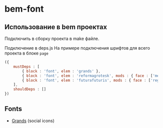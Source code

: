 bem-font
========

## Использование в bem проектах

Подключить в сборку проекта в make файле.

Подключение в deps.js
На примере подключения шрифтов для всего проекта в блоке `page`
```js
({
    mustDeps : [
        { block : 'font', elem : 'grands' },
        { block : 'font', elem : 'reformagrotesk', mods : { face : ['medium']} },
        { block : 'font', elem : 'futurafuturis', mods : { face : ['regular', 'bold', 'light']} }
    ],
    shouldDeps : []
})
```


## Fonts

- [Grands](http://grawl.github.io/Grands/) (social icons)
